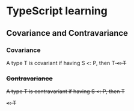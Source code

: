 # TypeScript learning

## Covariance and Contravariance

### Covariance

A type T is covariant if having S <: P, then T<S> <: T<P>

### Contravariance

A type T is contravariant if having S <: P, then T<P> <: T<S>
